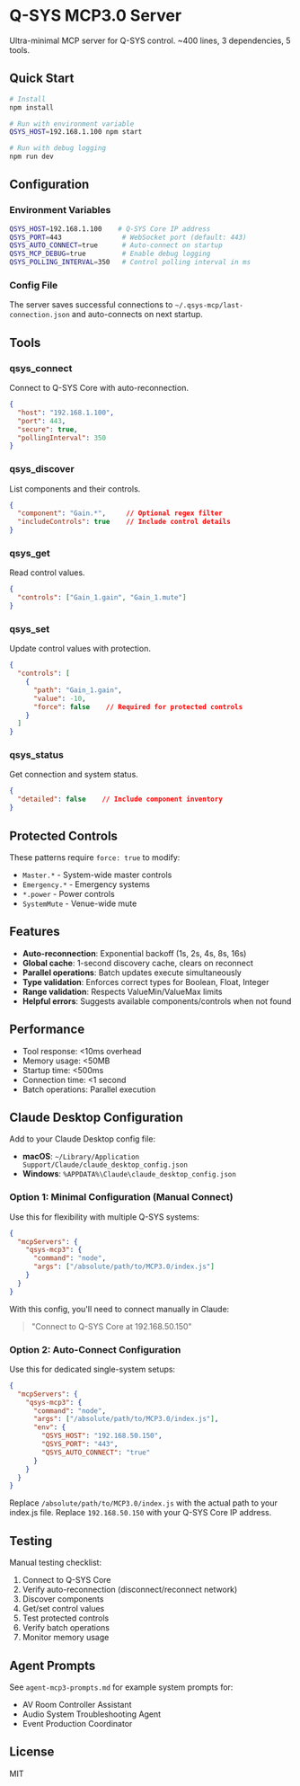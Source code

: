 # Q-SYS MCP3.0 Server

Ultra-minimal MCP server for Q-SYS control. ~400 lines, 3 dependencies, 5 tools.

## Quick Start

```bash
# Install
npm install

# Run with environment variable
QSYS_HOST=192.168.1.100 npm start

# Run with debug logging
npm run dev
```

## Configuration

### Environment Variables
```bash
QSYS_HOST=192.168.1.100    # Q-SYS Core IP address
QSYS_PORT=443               # WebSocket port (default: 443)
QSYS_AUTO_CONNECT=true      # Auto-connect on startup
QSYS_MCP_DEBUG=true         # Enable debug logging
QSYS_POLLING_INTERVAL=350   # Control polling interval in ms
```

### Config File
The server saves successful connections to `~/.qsys-mcp/last-connection.json` and auto-connects on next startup.

## Tools

### qsys_connect
Connect to Q-SYS Core with auto-reconnection.
```json
{
  "host": "192.168.1.100",
  "port": 443,
  "secure": true,
  "pollingInterval": 350
}
```

### qsys_discover
List components and their controls.
```json
{
  "component": "Gain.*",     // Optional regex filter
  "includeControls": true    // Include control details
}
```

### qsys_get
Read control values.
```json
{
  "controls": ["Gain_1.gain", "Gain_1.mute"]
}
```

### qsys_set
Update control values with protection.
```json
{
  "controls": [
    {
      "path": "Gain_1.gain",
      "value": -10,
      "force": false    // Required for protected controls
    }
  ]
}
```

### qsys_status
Get connection and system status.
```json
{
  "detailed": false    // Include component inventory
}
```

## Protected Controls

These patterns require `force: true` to modify:
- `Master.*` - System-wide master controls
- `Emergency.*` - Emergency systems
- `*.power` - Power controls
- `SystemMute` - Venue-wide mute

## Features

- **Auto-reconnection**: Exponential backoff (1s, 2s, 4s, 8s, 16s)
- **Global cache**: 1-second discovery cache, clears on reconnect
- **Parallel operations**: Batch updates execute simultaneously
- **Type validation**: Enforces correct types for Boolean, Float, Integer
- **Range validation**: Respects ValueMin/ValueMax limits
- **Helpful errors**: Suggests available components/controls when not found

## Performance

- Tool response: <10ms overhead
- Memory usage: <50MB
- Startup time: <500ms
- Connection time: <1 second
- Batch operations: Parallel execution

## Claude Desktop Configuration

Add to your Claude Desktop config file:
- **macOS**: `~/Library/Application Support/Claude/claude_desktop_config.json`
- **Windows**: `%APPDATA%\Claude\claude_desktop_config.json`

### Option 1: Minimal Configuration (Manual Connect)
Use this for flexibility with multiple Q-SYS systems:

```json
{
  "mcpServers": {
    "qsys-mcp3": {
      "command": "node",
      "args": ["/absolute/path/to/MCP3.0/index.js"]
    }
  }
}
```

With this config, you'll need to connect manually in Claude:
> "Connect to Q-SYS Core at 192.168.50.150"

### Option 2: Auto-Connect Configuration
Use this for dedicated single-system setups:

```json
{
  "mcpServers": {
    "qsys-mcp3": {
      "command": "node",
      "args": ["/absolute/path/to/MCP3.0/index.js"],
      "env": {
        "QSYS_HOST": "192.168.50.150",
        "QSYS_PORT": "443",
        "QSYS_AUTO_CONNECT": "true"
      }
    }
  }
}
```

Replace `/absolute/path/to/MCP3.0/index.js` with the actual path to your index.js file.
Replace `192.168.50.150` with your Q-SYS Core IP address.

## Testing

Manual testing checklist:
1. Connect to Q-SYS Core
2. Verify auto-reconnection (disconnect/reconnect network)
3. Discover components
4. Get/set control values
5. Test protected controls
6. Verify batch operations
7. Monitor memory usage

## Agent Prompts

See `agent-mcp3-prompts.md` for example system prompts for:
- AV Room Controller Assistant
- Audio System Troubleshooting Agent
- Event Production Coordinator

## License

MIT